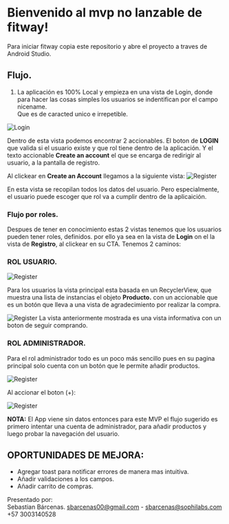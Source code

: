 # Bienvenido al mvp no lanzable de fitway!

Para iniciar fitway copia este repositorio y abre el proyecto a traves de Android Studio.

## Flujo.

1. La aplicación es 100% Local y empieza en una vista de Login, donde para hacer las cosas simples los usuarios se indentifican por el campo nicename.   
Que es de caracted unico e irrepetible.

![Login](./images/login.png)

Dentro de esta vista podemos encontrar 2 accionables. El boton de **LOGIN** que valida si el usuario existe y que rol tiene dentro de la aplicación. Y el texto accionable **Create an account** el que se encarga de redirigir al usuario, a la pantalla de registro.

Al clickear en **Create an Account** llegamos a la siguiente vista:
![Register](./images/register.png)

En esta vista se recopilan todos los datos del usuario. Pero especialmente, el usuario puede escoger que rol va a cumplir dentro de la aplicaición.

### Flujo por roles.
Despues de tener en conocimiento estas 2 vistas tenemos que los usuarios pueden tener roles, definidos. por ello ya sea en la vista de **Login** on el la vista de **Registro**, al clickear en su CTA. Tenemos 2 caminos:

### ROL USUARIO.

![Register](./images/home.png)

Para los usuarios la vista principal esta basada en un RecyclerView, que muestra una lista de instancias el objeto **Producto.** con un accionable que es un botón que lleva a una vista de agradecimiento por realizar la compra.

![Register](./images/thanks.png)
La vista anteriormente mostrada es una vista informativa con un boton de seguir comprando.

### ROL ADMINISTRADOR.

Para el rol administrador todo es un poco más sencillo pues en su pagina principal solo cuenta con un botón que le permite añadir productos.

![Register](./images/admin.png)

Al accionar el boton (+):

![Register](./images/add_product.png)


**NOTA:** El App viene sin datos entonces para este MVP el flujo sugerido es primero intentar una cuenta de administrador, para añadir productos y luego probar la navegación del usuario.


## OPORTUNIDADES DE MEJORA:

* Agregar toast para notificar errores de manera mas intuitiva.
* Añadir validaciones a los campos.
* Añadir carrito de compras.

Presentado por:  
Sebastian Bárcenas.
sbarcenas00@gmail.com - sbarcenas@sophilabs.com
+57 3003140528  









